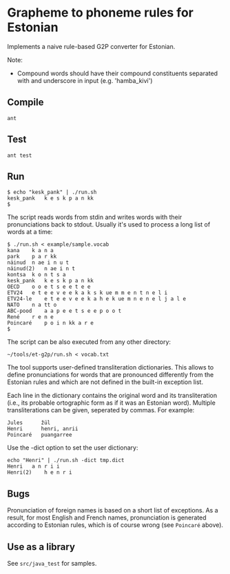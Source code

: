 Grapheme to phoneme rules for Estonian
======================================

Implements a naive rule-based G2P converter for Estonian. 

Note:
* Compound words should have their compound constituents separated with and underscore in input (e.g. 'hamba_kivi')
 


Compile
-------

	ant 
	
Test
----

	ant test
	
Run
---
	
	$ echo "kesk_pank" | ./run.sh 
	kesk_pank	k e s k p a n kk
	$
	
The script reads words from stdin and writes words with their pronunciations back to stdout. Usually it's used to process 
a long list of words at a time:

	$ ./run.sh < example/sample.vocab 
    kana    k a n a
    park    p a r kk
    näinud  n ae i n u t
    näinud(2)   n ae i n t
    kontsa  k o n t s a
    kesk_pank   k e s k p a n kk
    OECD    o o e t s e e t e e
    ETV24   e t e e v e e k a k s k ue m m e n t n e l i
    ETV24-le    e t e e v e e k a h e k ue m n e n e l j a l e
    NATO    n a tt o
    ABC-pood    a a p e e t s e e p o o t
    René    r e n e
    Poincaré    p o i n kk a r e
	$
	
The script can be also executed from any other directory:

	~/tools/et-g2p/run.sh < vocab.txt


The tool supports user-defined transliteration dictionaries. This allows to define pronunciations for 
words that are pronounced differently from the Estonian rules and which are not defined in the 
built-in exception list.

Each line in the dictionary contains the original word and its transliteration (i.e., its
probable ortographic form as if it was an Estonian word). Multiple transliterations can be given,
seperated by commas. For example:

    Jules      žül
    Henri      henri, anrii
    Poincaré   puangarree


Use the -dict option to set the user dictionary:

    echo "Henri" | ./run.sh -dict tmp.dict
    Henri	a n r i i
    Henri(2)	h e n r i



Bugs
----

Pronunciation of foreign names is based on a short list of exceptions. As a result, for most
English and French names, pronunciation is generated according to Estonian rules, which is 
of course wrong (see `Poincaré` above).


Use as a library
----------------

See `src/java_test` for samples.	 
